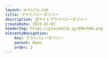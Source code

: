 ```yaml
---
layout: article.njk
title: プライバシーポリシー
description: 当サイトプライバシーポリシー
createDate: 2023-07-03
headerImg: https://placehold.jp/896x504.png
eleventyNavigation:
    key: プライバシーポリシー
    parent: Home
    order: 2
---
```

